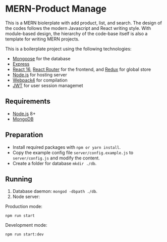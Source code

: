 # MERN-Product Manage
This is a MERN biolerplate with add product, list, and search.
The design of the codes follows the modern Javascript and React writing style.
With module-based design, the hierarchy of the code-base itself is also a template for writing MERN projects.

This is a boilerplate project using the following technologies:
- [Mongoose](http://mongoosejs.com/) for the database
- [Express](http://expressjs.com/)
- [React 16](https://facebook.github.io/react/), [React Router](https://reacttraining.com/react-router/) for the frontend, and [Redux](https://redux.js.org/) for global store
- [Node.js](https://nodejs.org/en/) for hosting server
- [Webpack4](https://webpack.github.io/) for compilation
- [JWT](https://jwt.io) for user session managemet

## Requirements
- [Node.js](https://nodejs.org/en/) 8+
- [MongoDB](https://www.mongodb.com/)

## Preparation
- Install required packages with `npm or yarn install`.
- Copy the example config file `server/config.example.js` to `server/config.js` and modify the content.
- Create a folder for database `mkdir ./db`.

## Running
1. Database daemon: `mongod -dbpath ./db`.
2. Node server:

Production mode:

```shell
npm run start
```

Development mode:

```shell
npm run start:dev
```
